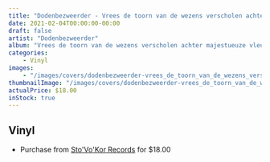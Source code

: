 ```yaml
---
title: "Dodenbezweerder - Vrees de toorn van de wezens verscholen achter majestueuze vleugels"
date: 2021-02-04T00:00:00-00:00
draft: false
artist: "Dodenbezweerder"
album: "Vrees de toorn van de wezens verscholen achter majestueuze vleugels"
categories:
    - Vinyl
images:
    - "/images/covers/dodenbezweerder-vrees_de_toorn_van_de_wezens_verscholen_achter_majestueuze_vleugels.jpg"
thumbnailImage: "/images/covers/dodenbezweerder-vrees_de_toorn_van_de_wezens_verscholen_achter_majestueuze_vleugels-thumb.jpg"
actualPrice: $18.00
inStock: true
---
```


## Vinyl
* Purchase from [Sto'Vo'Kor Records](https://stovokor-records.com/products/dodenbezweerder-vrees-de-toorn-van-de-wezens-verscholen-achter-majestueuze-vleugels) for $18.00
